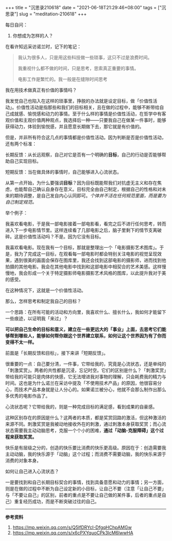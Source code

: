 +++
title = "沉思录210618"
date = "2021-06-18T21:29:46+08:00"
tags = ["沉思录"]
slug = "meditation-210618"
+++

每日自问：

1. 你想成为怎样的人？

在看许知远采访诺兰时，记下的笔记：

> 我认为很多人，只是用这些科技做一些琐事，这只不过是浪费时间。
>
> 我重视什么都不做的时间，只是思考，思索真正重要的事情。
>
> 电影工作是繁忙的。我一般是在缝隙时间思考

我在用技术做真正有价值的事情吗？

我发觉自己也陷入在这样的琐事里，挣脱的办法就是设定目标，做「价值性活动」。价值性活动是指那些和我们的目标相关，且在做的过程中，能够不断带给自己成就感、愉悦感和动力的事情。至于什么样的事情是价值性活动，在哲学中有客观价值和主观价值两种观点，我选择后一种——只要我自己在做某一件事时，能够获得动力，体验到愉悦感，并且愿意长期做下去，那它就是有价值的。

但是，并非所有符合这几点的事情都是价值性活动。因为判断是否是价值性活动，还有两个标准：

长期反馈：从长远观察，自己对它是否有一个明确的**目标**，自己的行动是否能够帮助自己实现目标。

短期反馈：当在做具体的事情时，自己能够进入心流状态。

从第一点开始，为什么要强调**目标**？因为目标既能帮我们对抗虚无主义和存在焦虑，也能帮自己确认自身存在意义。目标完全由自己制定，根据自己的性格和对未来的期待调整，是自己发自内心认同即可。*个体并不活在任何规范里面，而是要为自己制定规范。*

举个例子：

我喜欢看电影，于是我一部电影接着一部电影看，看完之后不进行任何思考，转而进入下一步电影情节里。这样连续看了几部电影之后，脑子里剩下的情节支离破碎。这是价值性活动吗？不是。因为它没有目标。

我喜欢看电影。现在我有一个目标，那就是整理出一个「电影摄影艺术图库」。于是，我为了完成这一目标，在观看每一部电影时都会特别关注电影的视觉呈现效果，遇到很美的画面会保存在图库里，我还会找到这部电影的摄影师，进而找到他拍摄的其他电影。我会在其他电影中找到和这部电影中相契合的艺术美感。这样慢慢地，我会形成一个关于特定摄影师电影摄影艺术风格的图库，以此提升我对于美的感受。

在这种情况下，这就是一个价值性活动。

那么，怎样思考和制定我自己的目标？

一个思路：在所有可能的活动和方向里，我喜欢什么、擅长什么，我如何才能留下一些痕迹，以证明我「来过」？

**可以把自己生命的目标和意义，建立在一些更远大的「事业」上面，去思考它们能够帮到哪些人，能够如何帮你跟这个世界建立联系，如何让这个世界因为有了你而变得不太一样。**

前面是「长期反馈和目标」，接下来讲「短期反馈」。

很重要的一点：自己要分清，一件事，它带给我的，究竟是心流状态，还是单纯的「刺激奖赏」。两者的共性都是沉浸，忘记时空。它们的区别是什么？「刺激奖赏」带给我的可能只是肉体的快感，它无法增进我对事物的理解，只会耗费我的精力与时间。这也是为什么诺兰在采访中提及「不使用技术产品」的原因，他很容易分心，而技术产品本身就是让人分心的。如果诺兰被分心，他就不会那么制作出那么多优秀的电影作品了。

心流状态呢？它带给我的，则是一种完成目标的满足感，看到成果的自豪感。

这种区别存在的原因是什么？这两者的本质，都是奖赏回路的激活，但这种激活的来源不同。刺激奖赏是我被动地接收外在的刺激，通过刺激本身获取奖赏；而心流状态需要我主动动脑思考，克服一个个小的困难，**通过「动脑-克服障碍」这个过程来获取奖赏。**

快乐是有层级之分的，创造的快乐要比消费的快乐更高级。原因在于：创造需要我主动动脑，我的快乐源于「动脑」这个过程；而消费不需要动脑，我的快乐来源于消费的对象本身。

如何让自己进入心流状态？

一是要找到和自己长期目标契合的事情，找到具备意愿和动力的事情；另一方面，则是在做的过程中不断为自己设定新的小目标，让自己不要（注意「让自己不要」与「不要让自己」的区别，前者的重点是不要让自己做的某件事，后者的重点是自己）重复经历成功，而是不断突破过往的自己。

---

**参考资料**

1. <https://mp.weixin.qq.com/s/Q5lfDRYcI-DfgqHChpAMGw>
2. <https://mp.weixin.qq.com/s/x6cPXYquoCPk3lcM6lwwHA>
